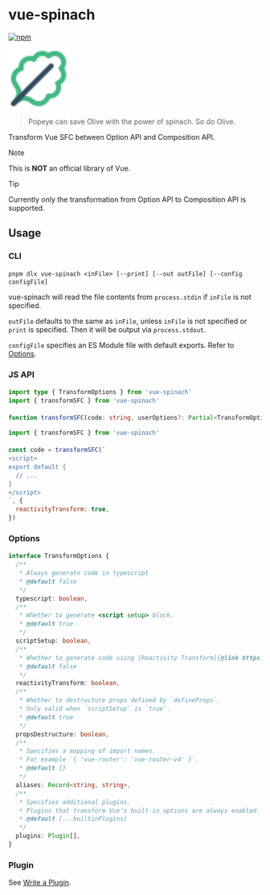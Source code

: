 # vue-spinach

[![npm](https://img.shields.io/npm/v/vue-spinach.svg)](https://www.npmjs.com/package/vue-spinach)

<img alt="vue-spinach" src="https://raw.githubusercontent.com/CyanSalt/vue-spinach/main/docs/spinach.svg" width="120" height="120">

> Popeye can save Olive with the power of spinach. So do Olive.

Transform Vue SFC between Option API and Composition API.

> [!NOTE]
> This is **NOT** an official library of Vue.

> [!TIP]
> Currently only the transformation from Option API to Composition API is supported.

## Usage

### CLI

```shell
pnpm dlx vue-spinach <inFile> [--print] [--out outFile] [--config configFile]
```

vue-spinach will read the file contents from `process.stdin` if `inFile` is not specified.

`outFile` defaults to the same as `inFile`, unless `inFile` is not specified or `print` is specified. Then it will be output via `process.stdout`.

`configFile` specifies an ES Module file with default exports. Refer to [Options](#options).

### JS API

```ts
import type { TransformOptions } from 'vue-spinach'
import { transformSFC } from 'vue-spinach'

function transformSFC(code: string, userOptions?: Partial<TransformOptions>): string
```

```js
import { transformSFC } from 'vue-spinach'

const code = transformSFC(`
<script>
export default {
  // ...
}
</script>
`, {
  reactivityTransform: true,
})
```

### Options

```ts
interface TransformOptions {
  /**
   * Always generate code in typescript
   * @default false
   */
  typescript: boolean,
  /**
   * Whether to generate <script setup> block.
   * @default true
   */
  scriptSetup: boolean,
  /**
   * Whether to generate code using [Reactivity Transform]{@link https://vue-macros.dev/features/reactivity-transform.html}.
   * @default false
   */
  reactivityTransform: boolean,
  /**
   * Whether to destructure props defined by `defineProps`.
   * Only valid when `scriptSetup` is `true`.
   * @default true
   */
  propsDestructure: boolean,
  /**
   * Specifies a mapping of import names.
   * For example `{ 'vue-router': 'vue-router-v4' }`.
   * @default {}
   */
  aliases: Record<string, string>,
  /**
   * Specifies additional plugins.
   * Plugins that transform Vue's built-in options are always enabled.
   * @default [...builtinPlugins]
   */
  plugins: Plugin[],
}
```

### Plugin

See [Write a Plugin](/docs/write-a-plugin.md).
